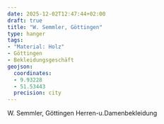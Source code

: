```yaml
---
date: 2025-12-02T12:47:44+02:00
draft: true
title: "W. Semmler, Göttingen"
type: hanger
tags:
- "Material: Holz"
- Göttingen
- Bekleidungsgeschäft
geojson:
  coordinates:
  - 9.93228
  - 51.53443
  precision: city
---
```

W. Semmler, Göttingen
Herren-u.Damenbekleidung
